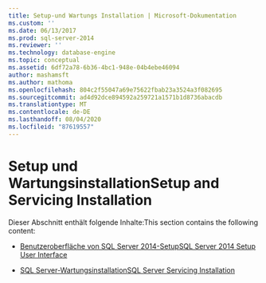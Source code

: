 ```yaml
---
title: Setup-und Wartungs Installation | Microsoft-Dokumentation
ms.custom: ''
ms.date: 06/13/2017
ms.prod: sql-server-2014
ms.reviewer: ''
ms.technology: database-engine
ms.topic: conceptual
ms.assetid: 6df72a78-6b36-4bc1-948e-04b4ebe46094
author: mashamsft
ms.author: mathoma
ms.openlocfilehash: 804c2f55047a69e75622fbab23a3524a3f082695
ms.sourcegitcommit: ad4d92dce894592a259721a1571b1d8736abacdb
ms.translationtype: MT
ms.contentlocale: de-DE
ms.lasthandoff: 08/04/2020
ms.locfileid: "87619557"
---
```

# <a name="setup-and-servicing-installation"></a><span data-ttu-id="033bb-102">Setup und Wartungsinstallation</span><span class="sxs-lookup"><span data-stu-id="033bb-102">Setup and Servicing Installation</span></span>
  <span data-ttu-id="033bb-103">Dieser Abschnitt enthält folgende Inhalte:</span><span class="sxs-lookup"><span data-stu-id="033bb-103">This section contains the following content:</span></span>  
  
-   [<span data-ttu-id="033bb-104">Benutzeroberfläche von SQL Server 2014-Setup</span><span class="sxs-lookup"><span data-stu-id="033bb-104">SQL Server 2014 Setup User Interface</span></span>](../../../2014/sql-server/install/sql-server-2014-setup-user-interface.md)  
  
-   [<span data-ttu-id="033bb-105">SQL Server-Wartungsinstallation</span><span class="sxs-lookup"><span data-stu-id="033bb-105">SQL Server Servicing Installation</span></span>](../../../2014/sql-server/install/sql-server-servicing-installation.md)  
  
  
